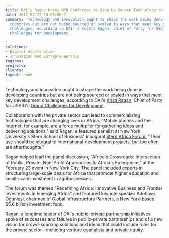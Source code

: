 ```yaml
---
title: DAI’s Ragan Urges NYU Conferees to Step Up Source Technology to Find Solutions
date: 2012-02-27 18:05:00 Z
summary: 'Technology and innovation ought to shape the work being done in developing
  countries but are not being sourced or scaled in ways that meet key development
  challenges, according to DAI''s Kristi Ragan, Chief of Party for USAID''s Grand
  Challenges for Development.

'
solutions:
- Digital Acceleration
- Innovation and Entrepreneurship
regions: 
projects: 
clients: 
layout: node
---
```


Technology and innovation ought to shape the work being done in developing countries but are not being sourced or scaled in ways that meet key development challenges, according to DAI's [Kristi Ragan][1], Chief of Party for USAID's [Grand Challenges for Development][2].

Collaboration with the private sector can lead to commercializing technologies that are changing lives in Africa. "Mobile phones and the Internet, for example, are a force multiplier for gathering ideas and delivering solutions," said Ragan, a featured panelist at New York University's Stern School of Business' inaugural [Stern Africa Forum.][3] "Their use should be integral to international development projects, but too often are afterthoughts."

Ragan helped lead the panel discussion, "Africa's Crossroads: Intersection of Public, Private, Non-Profit Approaches to Africa's Emergence," at the February 23 event in New York City. The panel included experts in structuring large-scale deals for Africa that promote higher education and small-scale investment in agribusinesses.

The forum was themed "Redefining Africa: Innovative Business and Frontier Investments in Emerging Africa" and featured keynote speaker Adebayo Ogunlesi, chairman of Global Infrastructure Partners, a New York-based $5.6 billion investment fund.

Ragan, a longtime leader of DAI's [public-private partnership ][4]initiatives, spoke of successes and failures in public-private partnerships and of a new vision for crowd-sourcing solutions and ideas that could include roles for the private sector—including venture capitalists and private equity.

[1]: /who-we-are/our-team/kristi-ragan
[2]: /our-work/projects/worldwide-grand-challenges-development-implementation-services
[3]: http://nyustern.campusgroups.com/sia/home/
[4]: /our-work/projects/worldwide-global-development-alliance-gda-strategic-support-program
